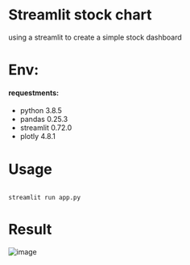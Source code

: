 # Streamlit stock chart 
using a streamlit to create a simple stock dashboard


# Env:
#### requestments:
* python 3.8.5
* pandas 0.25.3
* streamlit 0.72.0
* plotly 4.8.1


# Usage
<pre><code>
streamlit run app.py
</code></pre>

# Result

![image](https://upload.cc/i1/2020/12/11/emS3zk.gif)
